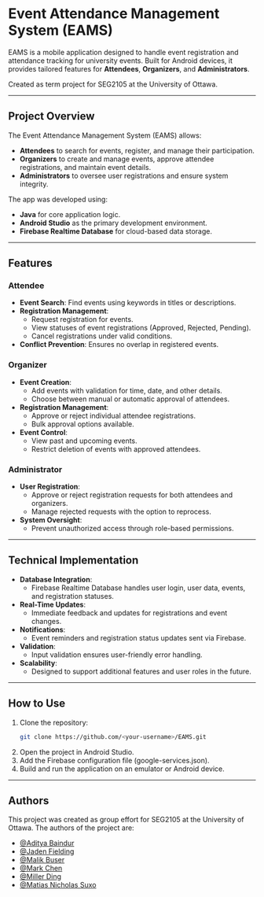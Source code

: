 # Event Attendance Management System (EAMS)

EAMS is a mobile application designed to handle event registration and attendance tracking for university events. Built for Android devices, it provides tailored features for **Attendees**, **Organizers**, and **Administrators**. 

Created as term project for SEG2105 at the University of Ottawa. 

---

## Project Overview

The Event Attendance Management System (EAMS) allows:
- **Attendees** to search for events, register, and manage their participation.
- **Organizers** to create and manage events, approve attendee registrations, and maintain event details.
- **Administrators** to oversee user registrations and ensure system integrity.

The app was developed using:
- **Java** for core application logic.
- **Android Studio** as the primary development environment.
- **Firebase Realtime Database** for cloud-based data storage.

---

## Features

### Attendee
- **Event Search**: Find events using keywords in titles or descriptions.
- **Registration Management**:
  - Request registration for events.
  - View statuses of event registrations (Approved, Rejected, Pending).
  - Cancel registrations under valid conditions.
- **Conflict Prevention**: Ensures no overlap in registered events.

### Organizer
- **Event Creation**:
  - Add events with validation for time, date, and other details.
  - Choose between manual or automatic approval of attendees.
- **Registration Management**:
  - Approve or reject individual attendee registrations.
  - Bulk approval options available.
- **Event Control**:
  - View past and upcoming events.
  - Restrict deletion of events with approved attendees.

### Administrator
- **User Registration**:
  - Approve or reject registration requests for both attendees and organizers.
  - Manage rejected requests with the option to reprocess.
- **System Oversight**:
  - Prevent unauthorized access through role-based permissions.

---

## Technical Implementation

- **Database Integration**:
  - Firebase Realtime Database handles user login, user data, events, and registration statuses.
- **Real-Time Updates**:
  - Immediate feedback and updates for registrations and event changes.
- **Notifications**:
  - Event reminders and registration status updates sent via Firebase.
- **Validation**:
  - Input validation ensures user-friendly error handling.
- **Scalability**:
  - Designed to support additional features and user roles in the future.

---

## How to Use

1. Clone the repository:
   ```bash
   git clone https://github.com/<your-username>/EAMS.git
2. Open the project in Android Studio.
3. Add the Firebase configuration file (google-services.json).
4. Build and run the application on an emulator or Android device.

---

## Authors
This project was created as group effort for SEG2105 at the University of Ottawa. The authors of the project are:
- [@Aditya Baindur](https://www.github.com/Aditya-Baindur)
- [@Jaden Fielding](https://www.github.com/JadenF404)
- [@Malik Buser](https://www.github.com/mbuse045)
- [@Mark Chen](https://www.github.com/marks-code)
- [@Miller Ding](https://www.github.com/mding022)
- [@Matias Nicholas Suxo](https://www.github.com/matias-io)

